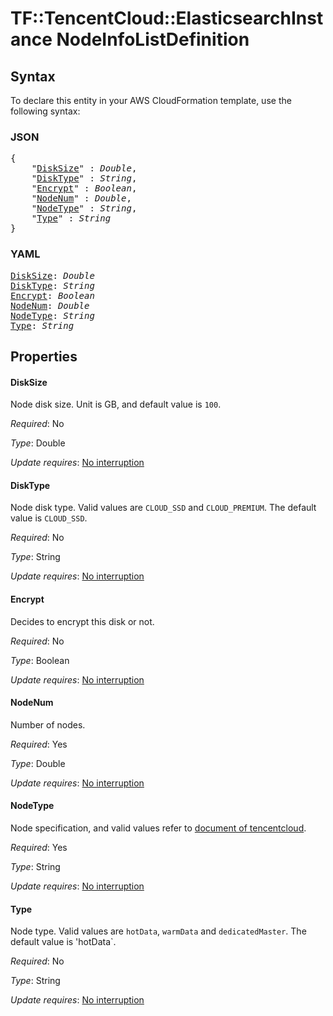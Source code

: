 # TF::TencentCloud::ElasticsearchInstance NodeInfoListDefinition

## Syntax

To declare this entity in your AWS CloudFormation template, use the following syntax:

### JSON

<pre>
{
    "<a href="#disksize" title="DiskSize">DiskSize</a>" : <i>Double</i>,
    "<a href="#disktype" title="DiskType">DiskType</a>" : <i>String</i>,
    "<a href="#encrypt" title="Encrypt">Encrypt</a>" : <i>Boolean</i>,
    "<a href="#nodenum" title="NodeNum">NodeNum</a>" : <i>Double</i>,
    "<a href="#nodetype" title="NodeType">NodeType</a>" : <i>String</i>,
    "<a href="#type" title="Type">Type</a>" : <i>String</i>
}
</pre>

### YAML

<pre>
<a href="#disksize" title="DiskSize">DiskSize</a>: <i>Double</i>
<a href="#disktype" title="DiskType">DiskType</a>: <i>String</i>
<a href="#encrypt" title="Encrypt">Encrypt</a>: <i>Boolean</i>
<a href="#nodenum" title="NodeNum">NodeNum</a>: <i>Double</i>
<a href="#nodetype" title="NodeType">NodeType</a>: <i>String</i>
<a href="#type" title="Type">Type</a>: <i>String</i>
</pre>

## Properties

#### DiskSize

Node disk size. Unit is GB, and default value is `100`.

_Required_: No

_Type_: Double

_Update requires_: [No interruption](https://docs.aws.amazon.com/AWSCloudFormation/latest/UserGuide/using-cfn-updating-stacks-update-behaviors.html#update-no-interrupt)

#### DiskType

Node disk type. Valid values are `CLOUD_SSD` and `CLOUD_PREMIUM`. The default value is `CLOUD_SSD`.

_Required_: No

_Type_: String

_Update requires_: [No interruption](https://docs.aws.amazon.com/AWSCloudFormation/latest/UserGuide/using-cfn-updating-stacks-update-behaviors.html#update-no-interrupt)

#### Encrypt

Decides to encrypt this disk or not.

_Required_: No

_Type_: Boolean

_Update requires_: [No interruption](https://docs.aws.amazon.com/AWSCloudFormation/latest/UserGuide/using-cfn-updating-stacks-update-behaviors.html#update-no-interrupt)

#### NodeNum

Number of nodes.

_Required_: Yes

_Type_: Double

_Update requires_: [No interruption](https://docs.aws.amazon.com/AWSCloudFormation/latest/UserGuide/using-cfn-updating-stacks-update-behaviors.html#update-no-interrupt)

#### NodeType

Node specification, and valid values refer to [document of tencentcloud](https://intl.cloud.tencent.com/document/product/845/18376).

_Required_: Yes

_Type_: String

_Update requires_: [No interruption](https://docs.aws.amazon.com/AWSCloudFormation/latest/UserGuide/using-cfn-updating-stacks-update-behaviors.html#update-no-interrupt)

#### Type

Node type. Valid values are `hotData`, `warmData` and `dedicatedMaster`. The default value is 'hotData`.

_Required_: No

_Type_: String

_Update requires_: [No interruption](https://docs.aws.amazon.com/AWSCloudFormation/latest/UserGuide/using-cfn-updating-stacks-update-behaviors.html#update-no-interrupt)

